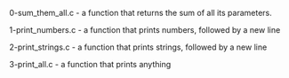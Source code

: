 0-sum_them_all.c -  a function that returns the sum of all its parameters.

1-print_numbers.c - a function that prints numbers, followed by a new line

2-print_strings.c - a function that prints strings, followed by a new line

3-print_all.c - a function that prints anything
